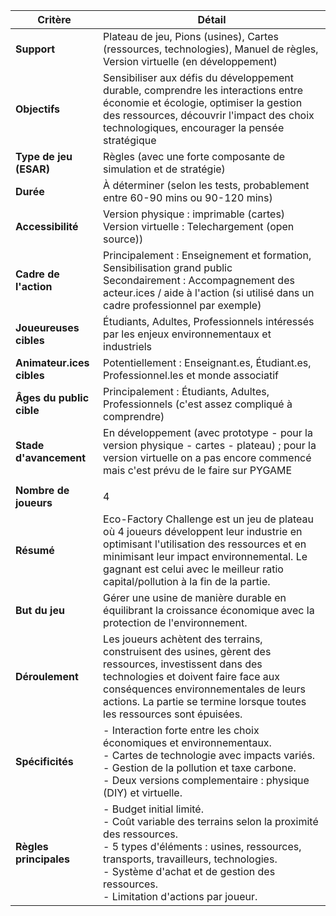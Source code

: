 | Critère                | Détail                                                                                                                                                                                                                                                            |
| ---------------------- | ---------------------------------------------------------------------------------------------------------------------------------------------------------------------------------------------------------------------------------------------------------------------- |
| **Support**            | Plateau de jeu, Pions (usines), Cartes (ressources, technologies), Manuel de règles, Version virtuelle (en développement)                                                                                                                  |
| **Objectifs**         | Sensibiliser aux défis du développement durable, comprendre les interactions entre économie et écologie, optimiser la gestion des ressources, découvrir l'impact des choix technologiques, encourager la pensée stratégique                                                |
| **Type de jeu (ESAR)** | Règles (avec une forte composante de simulation et de stratégie)                                                                                                                                                                                                       |
| **Durée**              | À déterminer (selon les tests, probablement entre 60-90 mins ou 90-120 mins)                                                                                                                                                                                        |
| **Accessibilité**      | Version physique : imprimable (cartes)  <br> Version virtuelle : Telechargement (open source))                                                             |
| **Cadre de l'action**  | Principalement : Enseignement et formation, Sensibilisation grand public <br> Secondairement : Accompagnement des acteur.ices / aide à l'action (si utilisé dans un cadre professionnel par exemple)                                                                     |
| **Joueureuses cibles** | Étudiants, Adultes, Professionnels intéressés par les enjeux environnementaux et industriels                                                                                                                                                                            |
| **Animateur.ices cibles** | Potentiellement : Enseignant.es, Étudiant.es,  Professionnel.les et monde associatif                                                                      |
| **Âges du public cible** | Principalement : Étudiants, Adultes, Professionnels (c'est assez compliqué à comprendre)                                                                                                                                |
| **Stade d'avancement** | En développement (avec prototype - pour la version physique - cartes - plateau) ; pour la version virtuelle on a pas encore commencé mais c'est prévu de le faire sur PYGAME |
                            |
| **Nombre de joueurs**    | 4                                                                                                                                                                                                                                                                      |
| **Résumé**               | Eco-Factory Challenge est un jeu de plateau où 4 joueurs développent leur industrie en optimisant l'utilisation des ressources et en minimisant leur impact environnemental. Le gagnant est celui avec le meilleur ratio capital/pollution à la fin de la partie.         |
| **But du jeu**           | Gérer une usine de manière durable en équilibrant la croissance économique avec la protection de l'environnement.                                                                                                                                                     |
| **Déroulement**         | Les joueurs achètent des terrains, construisent des usines, gèrent des ressources, investissent dans des technologies et doivent faire face aux conséquences environnementales de leurs actions. La partie se termine lorsque toutes les ressources sont épuisées. |
| **Spécificités**         | - Interaction forte entre les choix économiques et environnementaux.<br> - Cartes de technologie avec impacts variés.<br> - Gestion de la pollution et taxe carbone.<br> - Deux versions complementaire  : physique (DIY) et virtuelle.                                               |
| **Règles principales**   | - Budget initial limité.<br> - Coût variable des terrains selon la proximité des ressources.<br> - 5 types d'éléments : usines, ressources, transports, travailleurs, technologies.<br> - Système d'achat et de gestion des ressources.<br> - Limitation d'actions par joueur. |
